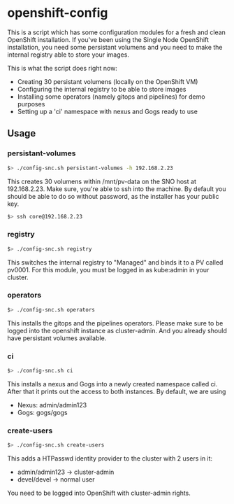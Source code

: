 # openshift-config
This is a script which has some configuration modules for a fresh and clean OpenShift installation. If you've been using 
the Single Node OpenShift installation, you need some persistant volumens and you need to make the internal registry
able to store your images. 

This is what the script does right now:

- Creating 30 persistant volumens (locally on the OpenShift VM)
- Configuring the internal registry to be able to store images
- Installing some operators (namely gitops and pipelines) for demo purposes
- Setting up a 'ci' namespace with nexus and Gogs ready to use

## Usage
### persistant-volumes
```bash
$> ./config-snc.sh persistant-volumes -h 192.168.2.23
```

This creates 30 volumens within /mnt/pv-data on the SNO host at 192.168.2.23. Make sure, you're able to ssh into the machine. By default you should be able to do so without password, as the installer has your public key. 

```bash
$> ssh core@192.168.2.23
```

### registry
```bash
$> ./config-snc.sh registry 
```

This switches the internal registry to "Managed" and binds it to a PV called pv0001. For this module, you must be logged in as kube:admin in your cluster. 

### operators
```bash
$> ./config-snc.sh operators
```

This installs the gitops and the pipelines operators. Please make sure to be logged into the openshift instance as cluster-admin. And you already should have persistant volumes available.

### ci
```bash
$> ./config-snc.sh ci
```

This installs a nexus and Gogs into a newly created namespace called ci. After that it prints out the access to both instances. By default, we are using

- Nexus: admin/admin123
- Gogs: gogs/gogs


### create-users
```bash
$> ./config-snc.sh create-users 
```
This adds a HTPasswd identity provider to the cluster with 2 users in it:
- admin/admin123 -> cluster-admin
- devel/devel -> normal user

You need to be logged into OpenShift with cluster-admin rights.
